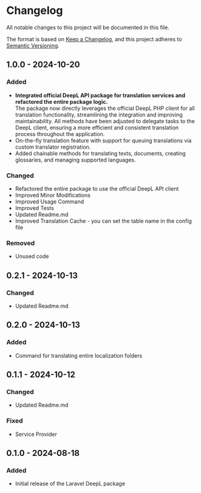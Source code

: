 # Changelog

All notable changes to this project will be documented in this file.

The format is based on [Keep a Changelog](https://keepachangelog.com/en/1.1.0/),
and this project adheres to [Semantic Versioning](https://semver.org/spec/v2.0.0.html).

## 1.0.0 - 2024-10-20

### Added

- **Integrated official DeepL API package for translation services and refactored the entire package logic.**<br />
  The package now directly leverages the official DeepL PHP client for all translation functionality, streamlining the integration and improving maintainability. All methods have been adjusted to delegate tasks to the DeepL client, ensuring a more efficient and consistent translation process throughout the application.
- On-the-fly translation feature with support for queuing translations via custom translator registration.
- Added chainable methods for translating texts, documents, creating glossaries, and managing supported languages.

### Changed

- Refactored the entire package to use the official DeepL API client
- Improved Minor Modifications
- Improved Usage Command
- Improved Tests
- Updated Readme.md
- Improved Translation Cache - you can set the table name in the config file

### Removed

- Unused code

## 0.2.1 - 2024-10-13

### Changed

- Updated Readme.md

## 0.2.0 - 2024-10-13

### Added

- Command for translating entire localization folders

## 0.1.1 - 2024-10-12

### Changed

- Updated Readme.md

### Fixed

- Service Provider

## 0.1.0 - 2024-08-18

### Added

- Initial release of the Laravel DeepL package

